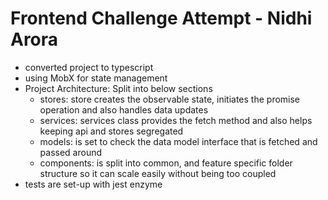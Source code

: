 # Frontend Challenge Attempt - Nidhi Arora
- converted project to typescript
- using MobX for state management
- Project Architecture: Split into below sections
  - stores: store creates the observable state, initiates the promise operation and also handles data updates
  - services: services class provides the fetch method and also helps keeping api and stores segregated
  - models: is set to check the data model interface that is fetched and passed around
  - components: is split into common, and feature specific folder structure so it can scale easily without being too coupled
- tests are set-up with jest enzyme
